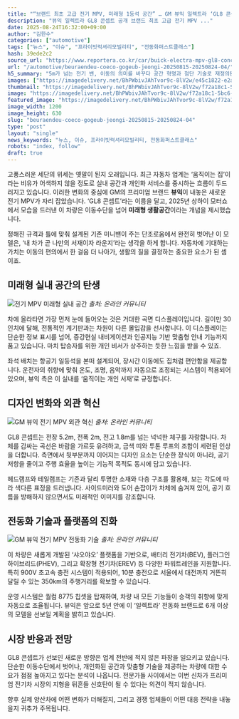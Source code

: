 ```yaml
---
title: "“브랜드 최초 고급 전기 MPV, 미래형 1등석 공간” … GM 뷰익 일렉트라 ‘GL8 콘셉트’, 5.2m 전기 MPV 등장"
description: "뷰익 일렉트라 GL8 콘셉트 공개 브랜드 최초 고급 전기 MPV ..."
date: 2025-08-24T16:32:00+09:00
author: "김한수"
categories: ["automotive"]
tags: ["뉴스", "이슈", "프라이빗럭셔리모빌리티", "전동화퍼스트클래스"]
hash: 39ede2c2
source_url: "https://www.reportera.co.kr/car/buick-electra-mpv-gl8-concept/"
url: "/automotive/beuraendeu-coeco-gogeub-jeongi-20250815-20250824-04/"
h5_summary: "5m가 넘는 전기 밴, 이동의 의미를 바꾸다 공간 혁명과 첨단 기술로 재정의된 프리미엄"
images: ["https://imagedelivery.net/BhPWbivJAhTvor9c-8lV2w/e45c1822-e2a8-4d55-6b41-6f4a56864d00/public", "https://imagedelivery.net/BhPWbivJAhTvor9c-8lV2w/f72a18c1-5bc6-4463-36ad-689afd75fc00/public", "https://imagedelivery.net/BhPWbivJAhTvor9c-8lV2w/48863688-90d7-4dc1-7999-06fe13e60700/public", "https://imagedelivery.net/BhPWbivJAhTvor9c-8lV2w/ee1eda27-571a-47fe-c2c2-56dd948e8b00/public"]
thumbnail: "https://imagedelivery.net/BhPWbivJAhTvor9c-8lV2w/f72a18c1-5bc6-4463-36ad-689afd75fc00/public"
image: "https://imagedelivery.net/BhPWbivJAhTvor9c-8lV2w/f72a18c1-5bc6-4463-36ad-689afd75fc00/public"
featured_image: "https://imagedelivery.net/BhPWbivJAhTvor9c-8lV2w/f72a18c1-5bc6-4463-36ad-689afd75fc00/public"
image_width: 1200
image_height: 630
slug: "beuraendeu-coeco-gogeub-jeongi-20250815-20250824-04"
type: "post"
layout: "single"
news_keywords: "뉴스, 이슈, 프라이빗럭셔리모빌리티, 전동화퍼스트클래스"
robots: "index, follow"
draft: true
---
```


고풍스러운 세단의 위세는 옛말이 된지 오래입니다. 최근 자동차 업계는 ‘움직이는 집’이라는 비유가 어색하지 않을 정도로 실내 공간과 개인화 서비스를 중시하는 흐름이 두드러지고 있습니다. 이러한 변화의 중심에 GM의 프리미엄 브랜드 **뷰익**이 내놓은 새로운 전기 MPV가 자리 잡았습니다. ‘GL8 콘셉트’라는 이름을 달고, 2025년 상하이 모터쇼에서 모습을 드러낸 이 차량은 이동수단을 넘어 **미래형 생활공간**이라는 개념을 제시했습니다.

정해진 규격과 틀에 맞춰 설계된 기존 미니밴이 주는 단조로움에서 완전히 벗어난 이 모델은, ‘내 차가 곧 나만의 서재이자 라운지’라는 생각을 하게 합니다. 자동차에 기대하는 가치는 이동의 편의에서 한 걸음 더 나아가, 생활의 질을 결정하는 중요한 요소가 된 셈이죠.

## 미래형 실내 공간의 탄생

![전기 MPV 미래형 실내 공간](https://imagedelivery.net/BhPWbivJAhTvor9c-8lV2w/ee1eda27-571a-47fe-c2c2-56dd948e8b00/public)
*출처: 온라인 커뮤니티*


차에 올라타면 가장 먼저 눈에 들어오는 것은 거대한 곡면 디스플레이입니다. 길이만 30인치에 달해, 전통적인 계기판과는 차원이 다른 몰입감을 선사합니다. 이 디스플레이는 단순한 정보 표시를 넘어, 증강현실 내비게이션과 인공지능 기반 맞춤형 안내 기능까지 품고 있습니다. 마치 탑승자를 위한 개인 비서가 상주하는 듯한 느낌을 받을 수 있죠.

좌석 배치는 항공기 일등석을 본떠 설계되어, 장시간 이동에도 집처럼 편안함을 제공합니다. 운전자의 취향에 맞춰 온도, 조명, 음악까지 자동으로 조정되는 시스템이 적용되어 있으며, 뷰익 측은 이 실내를 ‘움직이는 개인 서재’로 규정합니다.

## 디자인 변화와 외관 혁신

![GM 뷰익 전기 MPV 외관 혁신](https://imagedelivery.net/BhPWbivJAhTvor9c-8lV2w/e45c1822-e2a8-4d55-6b41-6f4a56864d00/public)
*출처: 온라인 커뮤니티*


GL8 콘셉트는 전장 5.2m, 전폭 2m, 전고 1.8m를 넘는 넉넉한 체구를 자랑합니다. 차체를 감싸는 곡선은 바람을 가르듯 유려하고, 금색 띠와 투톤 루프의 조합이 세련된 인상을 더합니다. 측면에서 뒷부분까지 이어지는 디자인 요소는 단순한 장식이 아니라, 공기 저항을 줄이고 주행 효율을 높이는 기능적 목적도 동시에 담고 있습니다.

헤드램프와 테일램프는 기존과 달리 투명한 소재와 다층 구조를 활용해, 보는 각도에 따라 색다른 표정을 드러냅니다. 사이드미러와 도어 손잡이가 차체에 숨겨져 있어, 공기 흐름을 방해하지 않으면서도 미래적인 이미지를 강조합니다.

## 전동화 기술과 플랫폼의 진화

![GM 뷰익 전기 MPV 전동화 기술](https://imagedelivery.net/BhPWbivJAhTvor9c-8lV2w/48863688-90d7-4dc1-7999-06fe13e60700/public)
*출처: 온라인 커뮤니티*


이 차량은 새롭게 개발된 ‘샤오야오’ 플랫폼을 기반으로, 배터리 전기차(BEV), 플러그인 하이브리드(PHEV), 그리고 확장형 전기차(EREV) 등 다양한 파워트레인을 지원합니다. 특히 900V 초고속 충전 시스템이 적용되어, 10분 충전으로 서울에서 대전까지 거뜬히 달릴 수 있는 350km의 주행거리를 확보할 수 있습니다.

운영 시스템은 퀄컴 8775 칩셋을 탑재하여, 차량 내 모든 기능들이 승객의 취향에 맞게 자동으로 조율됩니다. 뷰익은 앞으로 5년 안에 이 ‘일렉트라’ 전동화 브랜드로 6개 이상의 모델을 선보일 계획을 밝히고 있습니다.

## 시장 반응과 전망

GL8 콘셉트가 선보인 새로운 방향은 업계 전반에 적지 않은 파장을 일으키고 있습니다. 단순한 이동수단에서 벗어나, 개인화된 공간과 맞춤형 기술을 제공하는 차량에 대한 수요가 점점 높아지고 있다는 분석이 나옵니다. 전문가들 사이에서는 이번 신차가 프리미엄 전기차 시장의 지형을 뒤흔들 신호탄이 될 수 있다는 의견이 적지 않습니다.

향후 실제 양산차에 어떤 변화가 더해질지, 그리고 경쟁 업체들이 어떤 대응 전략을 내놓을지 귀추가 주목됩니다.
